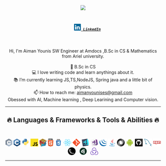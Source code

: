<h1 align="center">
  <a href="https://git.io/typing-svg">
    <img src="https://readme-typing-svg.herokuapp.com/?lines=Hello,+There!+👋;I'm+Aiman+Younis..;Nice+to+meet+you!&center=true&size=30">
  </a>
</h1>
<h5 align="center">
  <code>
    <a href="https://www.linkedin.com/in/aiman-younis-050744200/" title="LinkedIn Profile"><img width="22" src="images/linkedin.svg"> LinkedIn</a></code>
</h5>
<br>
<p align="center">
  Hi, I'm Aiman Younis SW Engineer at Amdocs ,B.Sc in CS & Mathematics from Ariel university.
  <br>
  <br>
  🔬 B.Sc in CS 
 </br>
  💻 I love writing code and learn anythings about it.
  <br>
  📚 I’m currently learning JS,TS,NodeJS, Spring java and a little bit of physics.
  <br>
  📫 How to reach me: <a href="mailto: aimanyounises@gmail.com">aimanyounises@gmail.com</a>
  <br>
  Obessed with AI, Machine learning , Deep Learining and Computer vision.
</p>
<hr>
<h2 align="center">🔥 Languages & Frameworks & Tools & Abilities 🔥</h2>
<br>
<p align="center">
  <code><img title="C" height="25" src="images/c.svg"></code>
  <code><img title="C++" height="25" src="images/cpp.svg"></code>
  <code><img title="Python" height="25" src="images/python-original.svg"></code>
  <code><img title="Javascript" height="25" src="images/javascript.svg"></code>
  <code><img title="Problem Solving" height="25" src="images/problemSolving.png"></code>
  <code><img title="HTML5" height="25" src="images/html5.svg"></code>
  <code><img title="CSS" height="25" src="images/css.svg"></code>
  <code><img title="React" height="25" src="images/react-original.svg"></code>
  <code><img title="Git" height="25" src="images/git-original.svg"></code>
  <code><img title="Visual Studio Code" height="25" src="images/vscode.png"></code>
  <code><img title="Microsoft Visual Studio" height="25" src="images/visualstudio.png"></code>
  <code><img title="JQuery" height="25" src="images/jquery-original.svg"></code>
  <code><img title="Java" height="25" src="images/java-original.svg"></code>
  <code><img title="JSON" height="25" src="images/json.svg"></code>
  <code><img title="Android" height="25" src="images/android.svg"></code>
  <code><img title="GitHub" height="25" src="images/github.svg"></code>
  <code><img title="MySQL" height="25" src="images/mysql.svg"></code>
  <code><img title="npm" height="25" src="images/npm.svg"></code>
  <code><img title="Flask" height="25" src="images/flask.png"></code>
  <code> <img title ="Django" height = "25" src ="images/django.png"></code>
    <code> <img title ="Redux" height = "25" src ="images/redux.svg"></code>

</p>
<hr>
